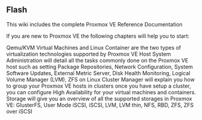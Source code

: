 ## Flash

This wiki includes the complete Proxmox VE Reference Documentation

If you are new to Proxmox VE the following chapters will help you to start:

Qemu/KVM Virtual Machines and Linux Container are the two types of virtualization technologies supported by Proxmox VE
Host System Administration will detail all the tasks commonly done on the Proxmox VE host such as setting Package Repositories, Network Configuration, System Software Updates, External Metric Server, Disk Health Monitoring, Logical Volume Manager (LVM), ZFS on Linux
Cluster Manager will explain you how to group your Proxmox VE hosts in clusters
once you have setup a cluster, you can configure High Availability for your virtual machines and containers.
Storage will give you an overview of all the supported storages in Proxmox VE: GlusterFS, User Mode iSCSI, iSCSI, LVM, LVM thin, NFS, RBD, ZFS, ZFS over iSCSI
